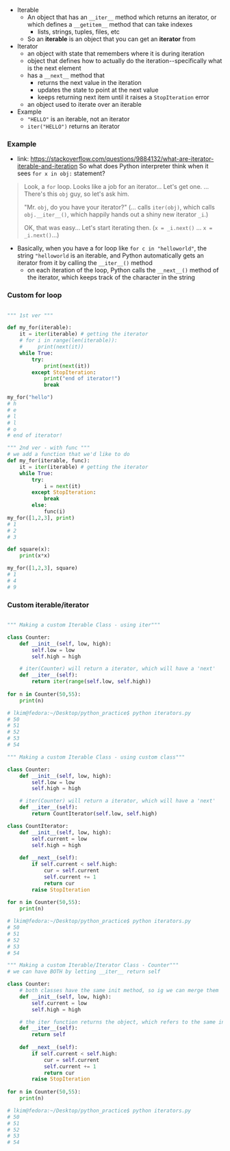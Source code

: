 - Iterable
	- An object that has an `__iter__` method which returns an iterator, or which defines a `__getitem__` method that can take indexes
		- lists, strings, tuples, files, etc
	- So an **iterable** is an object that you can get an **iterator** from
- Iterator
	- an object with state that remembers where it is during iteration
	- object that defines how to actually do the iteration--specifically what is the next element
	- has a `__next__` method that
		- returns the next value in the iteration
		- updates the state to point at the next value
		- keeps returning next item until it raises a `StopIteration` error
	- an object used to iterate over an iterable 
- Example
	- `"HELLO"` is an iterable, not an iterator
	- `iter("HELLO")` returns an iterator

### Example 
- link: https://stackoverflow.com/questions/9884132/what-are-iterator-iterable-and-iteration
So what does Python interpreter think when it sees `for x in obj:` statement?
> Look, a `for` loop. Looks like a job for an iterator... Let's get one. ... There's this `obj` guy, so let's ask him.
> 
> "Mr. `obj`, do you have your iterator?" (... calls `iter(obj)`, which calls `obj.__iter__()`, which happily hands out a shiny new iterator `_i`.)
> 
> OK, that was easy... Let's start iterating then. (`x = _i.next()` ... `x = _i.next()`...)

- Basically, when you have a for loop like `for c in "helloworld"`, the string `"helloworld` is an iterable, and Python automatically gets an iterator from it by calling the `__iter__()` method
	- on each iteration of the loop, Python calls the `__next__()` method of the iterator, which keeps track of the character in the string

### Custom for loop
```python

""" 1st ver """

def my_for(iterable):
    it = iter(iterable) # getting the iterator
    # for i in range(len(iterable)):
    #     print(next(it))
    while True:
        try:
            print(next(it))
        except StopIteration:
            print("end of iterator!")
            break

my_for("hello")
# h
# e 
# l
# l
# o
# end of iterator!

""" 2nd ver - with func """
# we add a function that we'd like to do
def my_for(iterable, func):
	it = iter(iterable) # getting the iterator
	while True:
		try:
			i = next(it)
		except StopIteration:
			break
		else:
			func(i)
my_for([1,2,3], print)
# 1
# 2
# 3

def square(x):
	print(x*x)

my_for([1,2,3], square)
# 1
# 4 
# 9
```

### Custom iterable/iterator
```python

""" Making a custom Iterable Class - using iter"""

class Counter:
    def __init__(self, low, high):
        self.low = low
        self.high = high

    # iter(Counter) will return a iterator, which will have a 'next'
    def __iter__(self):
        return iter(range(self.low, self.high))
    
for n in Counter(50,55):
    print(n)

# lkim@fedora:~/Desktop/python_practice$ python iterators.py 
# 50
# 51
# 52
# 53
# 54

""" Making a custom Iterable Class - using custom class"""

class Counter:
    def __init__(self, low, high):
        self.low = low
        self.high = high

    # iter(Counter) will return a iterator, which will have a 'next'
    def __iter__(self):
        return CountIterator(self.low, self.high)

class CountIterator:
	def __init__(self, low, high):
		self.current = low
		self.high = high
		
	def __next__(self):
		if self.current < self.high:
			cur = self.current
			self.current += 1
			return cur
		raise StopIteration
    
for n in Counter(50,55):
    print(n)

# lkim@fedora:~/Desktop/python_practice$ python iterators.py 
# 50
# 51
# 52
# 53
# 54

""" Making a custom Iterable/Iterator Class - Counter"""
# we can have BOTH by letting __iter__ return self

class Counter:
	# both classes have the same init method, so ig we can merge them
    def __init__(self, low, high):
        self.current = low
        self.high = high

	# the iter function returns the object, which refers to the same instance in memory, which ALSO has __next__ defined
    def __iter__(self):
        return self 
        
	def __next__(self):
		if self.current < self.high:
			cur = self.current
			self.current += 1
			return cur
		raise StopIteration
    
for n in Counter(50,55):
    print(n)

# lkim@fedora:~/Desktop/python_practice$ python iterators.py 
# 50
# 51
# 52
# 53
# 54
```